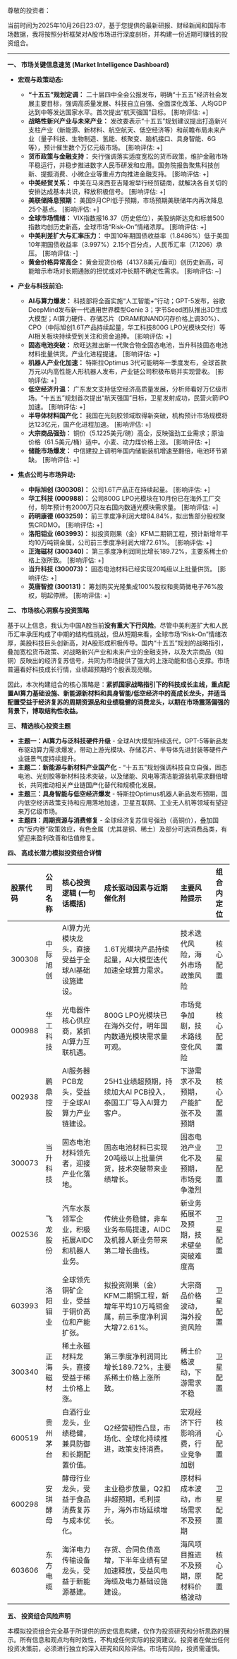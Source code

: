 尊敬的投资者：

当前时间为2025年10月26日23:07，基于您提供的最新研报、财经新闻和国际市场数据，我将按照分析框架对A股市场进行深度剖析，并构建一份近期可赚钱的投资组合。

---

**一、 市场关键信息速览 (Market Intelligence Dashboard)**

*   **宏观与政策动态:**
    *   **“十五五”规划定调：** 二十届四中全会公报发布，明确“十五五”经济社会发展主要目标，强调高质量发展、科技自立自强、全面深化改革、人均GDP达到中等发达国家水平。首次提出“航天强国”目标。 [影响评估: +]
    *   **战略性新兴产业与未来产业：** 发改委表示“十五五”规划建议提出打造新兴支柱产业（新能源、新材料、航空航天、低空经济等）和前瞻布局未来产业（量子科技、生物制造、氢能、核聚变、脑机接口、具身智能、6G等），预计催生数个万亿元级市场。 [影响评估: +]
    *   **货币政策与金融支持：** 央行强调落实适度宽松的货币政策，维护金融市场平稳运行，并稳步推进数字人民币研发和应用。国务院报告聚焦科技创新、提振消费、小微企业等重点方向推进金融支持。 [影响评估: +]
    *   **中美经贸关系：** 中美在马来西亚吉隆坡举行经贸磋商，就解决各自关切的安排达成基本共识，释放积极信号。 [影响评估: +]
    *   **美联储降息预期：** 美国9月CPI低于预期，市场预期美联储年内再次降息25个基点。 [影响评估: +]
    *   **全球市场情绪：** VIX指数报16.37（历史低位），美股纳斯达克和标普500指数均创历史新高，全球市场“Risk-On”情绪浓厚。 [影响评估: +]
    *   **中美利差扩大与汇率压力：** 中国10年期国债收益率（1.8486%）低于美国10年期国债收益率（3.997%）2.15个百分点，人民币汇率（7.1206）承压。 [影响评估: -]
    *   **黄金价格异常高企：** 黄金现货价格（4137.8美元/盎司）创历史新高，可能暗示市场对长期通胀的担忧或对冲长期不确定性需求。 [影响评估: ~]

*   **产业与科技前沿:**
    *   **AI与算力爆发：** 科技部将全面实施“人工智能+”行动；GPT-5发布，谷歌DeepMind发布新一代通用世界模型Genie 3；字节Seed团队推出3D生成大模型；AI算力硬件、存储芯片（DRAM和NAND闪存价格上调30%）、CPO（中际旭创1.6T产品持续起量，华工科技800G LPO光模块交付）等AI相关板块持续受到关注和资金追捧。 [影响评估: +]
    *   **固态电池突破：** 欣旺达推出新一代聚合物全固态电池，当升科技固态电池材料批量供货。产业化进程提速。 [影响评估: +]
    *   **机器人产业化加速：** 特斯拉Optimus 3代可能明年一季度发布，全球首款万元以内高性能人形机器人发布，产业链公司积极布局并实现营收。 [影响评估: +]
    *   **低空经济升温：** 广东发文支持低空经济高质量发展，分析师看好万亿级市场。“十五五”规划首次提出“航天强国”目标，卫星发射成功，民营火箭IPO加速。 [影响评估: +]
    *   **半导体材料国产化：** 我国在光刻胶领域取得新突破，机构预计市场规模将达123亿元，国产化进程加速。 [影响评估: +]
    *   **大宗商品强劲：** 铜价（5.1225美元/磅）高企，反映强劲工业需求；原油价格（61.5美元/桶）适中。小麦、动力煤价格上涨。 [影响评估: +]
    *   **储能市场爆发：** 中信建投上调明年国内储能装机增速至翻倍，电池环节紧缺。 [影响评估: +]

*   **焦点公司与市场异动:**
    *   **中际旭创 (300308)：** 公司1.6T产品正在持续起量。 [影响评估: +]
    *   **华工科技 (000988)：** 公司800G LPO光模块在10月份已在海外工厂交付，明年预计有2000万只左右国内数通光模块需求量。 [影响评估: +]
    *   **药明康德 (603259)：** 前三季度净利润大增84.84%，拟出售部分股权聚焦CRDMO。 [影响评估: +]
    *   **洛阳钼业 (603993)：** 拟投资刚果（金）KFM二期铜工程，预计新增年平均10万吨铜金属，公司前三季度净利润大增72.61%。 [影响评估: +]
    *   **正海磁材 (300340)：** 第三季度净利润同比增长189.72%，主要系稀土价格上涨所致。 [影响评估: +]
    *   **当升科技 (300073)：** 固态电池材料已经实现20吨级以上批量供货。 [影响评估: +]
    *   **英唐智控 (300131)：** 筹划购买光隆集成100%股权和奥简微电子76%股权，明起停牌。 [影响评估: +]

**二、 市场核心洞察与投资策略**

基于以上信息，我认为中国A股当前**没有重大下行风险**。尽管中美利差扩大和人民币汇率承压构成了中期的结构性挑战，但从短期来看，全球市场“Risk-On”情绪浓厚，美股科技巨头创新高，对A股形成积极传导。国内“十五五”规划的战略指引，叠加宽松货币政策、对战略新兴产业和未来产业的金融支持，以及大宗商品（如铜）反映出的经济复苏信号，共同为市场提供了强大的上涨动能和信心支撑。市场普遍看好科技成长行情，业绩超预期的个股表现亮眼。

因此，本次构建组合的核心策略是：**紧抓国家战略指引下的科技成长主线，重点配置AI算力基础设施、新能源新材料和具身智能/低空经济中的高成长龙头，并适当配置受益于经济复苏的周期资源品和业绩稳健的消费龙头，以期在市场震荡偏强的背景下，博取结构性收益。**

**三、 精选核心投资主题**

*   **主题一：AI算力与泛科技硬件升级** - 全球AI大模型持续迭代，GPT-5等新品发布驱动算力需求爆发，带动上游光模块、存储芯片、半导体先进封装等硬件产业链景气度持续提升。
*   **主题二：新能源与新材料产业国产化** - “十五五”规划强调科技自立自强，固态电池、光刻胶等新材料技术突破，以及储能、风电等清洁能源装机需求翻倍增长，共同推动相关产业链国产化替代和规模化发展。
*   **主题三：具身智能与低空经济爆发** - 特斯拉Optimus机器人新品发布预期，国内低空经济政策支持和应用落地加速，卫星互联网、工业无人机等领域有望迎来万亿级市场。
*   **主题四：周期资源与消费修复** - 全球经济复苏信号强劲（高铜价），叠加国内“反内卷”政策效应，有色金属（尤其是铜、稀土）及部分可选消费品类，有望迎来盈利改善和估值修复。

**四、 高成长潜力模拟投资组合详情**

| 股票代码 | 公司名称   | 核心投资逻辑 (一句话概括)                  | 成长驱动因素与近期催化剂                                       | 主要风险提示                       | 组合内定位 |
| :------- | :--------- | :--------------------------------------- | :----------------------------------------------------------- | :--------------------------------- | :--------- |
| 300308   | 中际旭创   | AI算力光模块龙头，直接受益于全球AI基础设施建设。 | 1.6T光模块产品持续起量，AI大模型迭代加速全球算力需求。         | 技术迭代风险，海外市场政策风险         | 核心配置   |
| 000988   | 华工科技   | 光电器件核心供应商，紧抓AI算力互联机遇。       | 800G LPO光模块已在海外交付，明年国内数通光模块需求量可观。     | 市场竞争加剧，技术路线变化风险         | 核心配置   |
| 002938   | 鹏鼎控股   | AI服务器PCB龙头，受益于全球AI算力产业链建设。  | 25H1业绩超预期，持续加大AI PCB投入，泰国工厂导入AI算力客户。   | 下游需求不及预期，产能扩张不及预期     | 核心配置   |
| 300073   | 当升科技   | 固态电池材料领先者，迎接产业化落地。           | 固态电池材料已实现20吨级以上批量供货，技术突破带来业绩增长。   | 固态电池产业化不及预期，市场竞争激烈   | 卫星配置   |
| 002536   | 飞龙股份   | 汽车水泵领军企业，积极拓展AIDC和机器人业务。   | 传统业务稳健，非车业务布局提速，AIDC及机器人新业务带来第二增长曲线。 | 新业务拓展不及预期，技术壁垒突破难度高 | 卫星配置   |
| 603993   | 洛阳钼业   | 全球领先铜矿企业，受益于铜价高位和产能扩张。   | 拟投资刚果（金）KFM二期铜工程，新增年平均10万吨铜金属，前三季度净利润大增72.61%。 | 大宗商品价格波动，海外投资风险         | 卫星配置   |
| 300340   | 正海磁材   | 稀土永磁材料龙头，直接受益于稀土价格上涨。     | 第三季度净利润同比增长189.72%，主要系稀土价格上涨所致。       | 稀土价格波动，下游需求不稳           | 卫星配置   |
| 600519   | 贵州茅台   | 白酒行业龙头，业绩稳健，兼具防御和长期配置价值。 | Q2经营韧性凸显，市场化、全球化持续推进，政策支持消费。       | 宏观经济下行影响消费，行业竞争加剧     | 核心配置   |
| 600298   | 安琪酵母   | 酵母行业龙头，受益于食品消费复苏与成本优化。   | 主业稳步放量，Q2扣非超预期，毛利提升，海外市场延续增长。     | 原材料成本波动，市场需求不及预期       | 卫星配置   |
| 603606   | 东方电缆   | 海洋电力传输设备龙头，受益于新能源基建。       | 存货、合同负债高增，下半年业绩有望加速释放，受益风电海缆及电力基础设施建设。 | 海风项目推进不及预期，原材料价格波动   | 核心配置   |

**五、 投资组合风险声明**

本模拟投资组合完全基于所提供的历史信息构建，仅作为投资研究和分析思路的展示。所有信息和观点均有时效性，不构成任何实际的投资建议。投资者在做出任何投资决策前，必须进行独立的深入研究和风险评估。市场有风险，投资需谨慎。